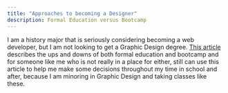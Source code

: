 ```yaml
---
title: "Approaches to becoming a Designer"
description: Formal Education versus Bootcamp
---
```

I am a history major that is seriously considering becoming a web developer, but I am not looking to get a Graphic Design degree. [This article](https://www.smashingmagazine.com/2017/09/design-career-best-education/) describes the ups and downs of both formal education and bootcamp and for someone like me who is not really in a place for either, still can use this article to help me make some decisions throughout my time in school and after, because I am minoring in Graphic Design and taking classes like these. 
